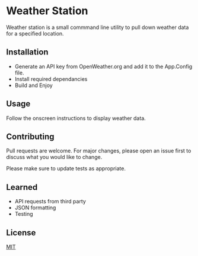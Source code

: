 ﻿# Weather Station

Weather station is a small commmand line utility to pull down weather data for a specified location.

## Installation

- Generate an API key from OpenWeather.org and add it to the App.Config file.
- Install required dependancies
- Build and Enjoy

## Usage

Follow the onscreen instructions to display weather data.

## Contributing
Pull requests are welcome. For major changes, please open an issue first to discuss what you would like to change.

Please make sure to update tests as appropriate.

## Learned

- API requests from third party
- JSON formatting
- Testing

## License
[MIT](https://choosealicense.com/licenses/mit/)